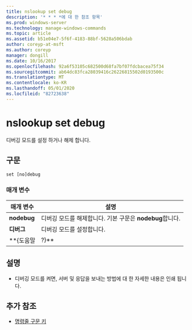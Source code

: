 ```yaml
---
title: nslookup set debug
description: '* * * *에 대 한 참조 항목'
ms.prod: windows-server
ms.technology: manage-windows-commands
ms.topic: article
ms.assetid: b51e04e7-5f6f-4183-88bf-5628a506bdab
author: coreyp-at-msft
ms.author: coreyp
manager: dongill
ms.date: 10/16/2017
ms.openlocfilehash: 92a6f53105c682500d68fa7bf07fdcbacea75f34
ms.sourcegitcommit: ab64dc83fca28039416c26226815502d0193500c
ms.translationtype: MT
ms.contentlocale: ko-KR
ms.lasthandoff: 05/01/2020
ms.locfileid: "82723638"
---
```

# <a name="nslookup-set-debug"></a>nslookup set debug



디버깅 모드를 설정 하거나 해제 합니다.

## <a name="syntax"></a>구문

```
set [no]debug
```

### <a name="parameters"></a>매개 변수

|  매개 변수  |                         설명                          |
|-------------|--------------------------------------------------------------|
| **nodebug** | 디버깅 모드를 해제합니다. 기본 구문은 **nodebug**합니다. |
|  **디버그**  |                   디버깅 모드를 설정합니다.                   |
|  \*\*{도움말  |                            ?}\*\*                            |

## <a name="remarks"></a>설명

-   디버깅 모드를 켜면, 서버 및 응답을 보내는 방법에 대 한 자세한 내용은 인쇄 됩니다.

## <a name="additional-references"></a>추가 참조

- [명령줄 구문 키](command-line-syntax-key.md)